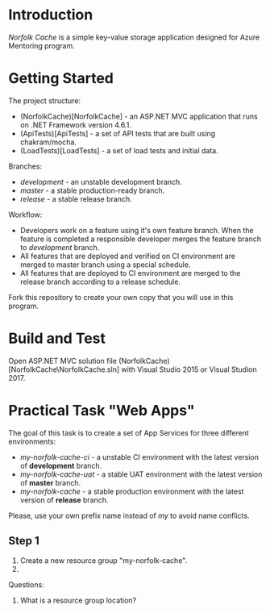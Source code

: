 # Introduction 
*Norfolk Cache* is a simple key-value storage application designed for Azure Mentoring program.

# Getting Started
The project structure:
* (NorfolkCache)[NorfolkCache] - an ASP.NET MVC application that runs on .NET Framework version 4.6.1.
* (ApiTests)[ApiTests] - a set of API tests that are built using chakram/mocha.
* (LoadTests)[LoadTests] - a set of load tests and initial data. 

Branches:
* *development* - an unstable development branch.
* *master* - a stable production-ready branch.
* *release* - a stable release branch.

Workflow:
* Developers work on a feature using it's own feature branch. When the feature is completed a responsible developer merges the feature branch to *development* branch.
* All features that are deployed and verified on CI environment are merged to master branch using a special schedule.
* All features that are deployed to CI environment are merged to the release branch according to a release schedule.  

Fork this repository to create your own copy that you will use in this program. 

# Build and Test
Open ASP.NET MVC solution file (NorfolkCache)[NorfolkCache\NorfolkCache.sln] with Visual Studio 2015 or Visual Studion 2017.

# Practical Task "Web Apps"
The goal of this task is to create a set of App Services for three different environments:
* *my-norfolk-cache-ci* - a unstable CI environment with the latest version of **development** branch.
* *my-norfolk-cache-uat* - a stable UAT environment with the latest version of **master** branch.
* *my-norfolk-cache* - a stable production environment with the latest version of **release** branch.

Please, use your own prefix name instead of *my* to avoid name conflicts.

## Step 1
1. Create a new resource group "my-norfolk-cache".
2. 

Questions:

1. What is a resource group location?
